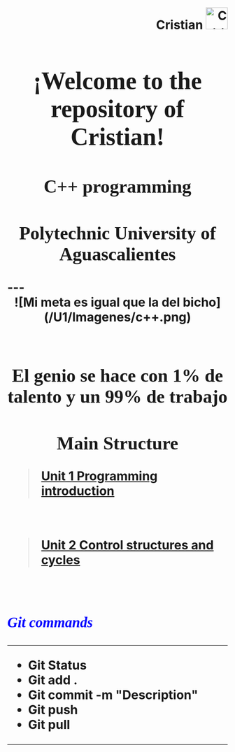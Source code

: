 <h1 align="left"><strong>
<div align="right">Cristian
<img alt="C++" height="50" src="Imagenes/U1/ball.jpg">
</div>

<h1 align="center"><strong><font face="Century Gothic"> ¡Welcome to the repository of Cristian! </font></strong></h1>

<h2 align="center"><strong><font face="Century Gothic">
C++ programming   </font></strong></h2>

<h2 align="center"><strong><font face="Times New Roman"> Polytechnic University of Aguascalientes </font></strong></h2>
---  
<div align="center"> 
![Mi meta es igual que la del bicho](/U1/Imagenes/c++.png)  
</div>

<br> 
<h2 align="center"><strong><font face="Times New Roman"> El genio se hace con 1% de talento y un 99% de trabajo </font></strong></h2>

<h2 align="center"><strong><font face="Times New Roman"> Main Structure </font></strong></h2>

><a href="https://github.com/UP210173/UP210173_CPP/tree/main/U1">Unit 1 Programming introduction</a>
<br>

><a href="https://github.com/UP210173/UP210173_CPP/tree/main/U2">Unit 2 Control structures and cycles</a>
<br> 

### <font color=blue face="Times new roman"> _Git commands_ </font>

***  
* Git Status
* Git add .
* Git commit -m "Description"
* Git push
* Git pull
***  